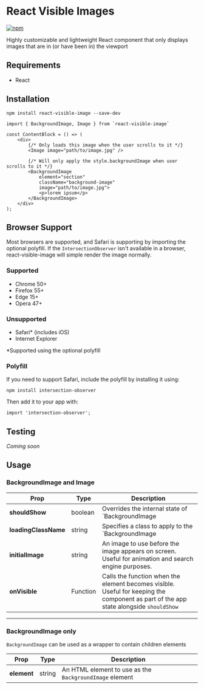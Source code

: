 # React Visible Images

[![npm](https://img.shields.io/npm/l/express.svg)](https://github.com/pixelfusion/react-visible-image)

Highly customizable and lightweight React component that only displays images that are in (or have been in) the viewport

## Requirements

-   React

## Installation

```
npm install react-visible-image --save-dev
```

```
import { BackgroundImage, Image } from `react-visible-image`

const ContentBlock = () => (
    <div>
        {/* Only loads this image when the user scrolls to it */}
        <Image image="path/to/image.jpg" />

        {/* Will only apply the style.backgroundImage when user scrolls to it */}
        <BackgroundImage
            element="section"
            className="background-image"
            image="path/to/image.jpg">
            <p>lorem ipsum</p>
        </BackgroundImage>
    </div>
);
```

## Browser Support

Most browsers are supported, and Safari is supporting by importing the optional polyfill. If the `IntersectionObserver` isn't available in a browser, react-visible-image will simple render the image normally.

### Supported

-   Chrome 50+
-   Firefox 55+
-   Edge 15+
-   Opera 47+

### Unsupported

-   Safari\* (includes iOS)
-   Internet Explorer

\*Supported using the optional polyfill

### Polyfill

If you need to support Safari, include the polyfill by installing it using:

```
npm install intersection-observer
```

Then add it to your app with:

```
import 'intersection-observer';
```

## Testing

_Coming soon_

## Usage

### BackgroundImage and Image

| Prop                 | Type     | Description                                                                                                                                                                    |
| -------------------- | -------- | ------------------------------------------------------------------------------------------------------------------------------------------------------------------------------ |
| **shouldShow**       | boolean  | Overrides the internal state of `BackgroundImage|Image`. If set to `true`, the image will always show. If set to `false`, either the `initialImage` will show or nothing will. |
| **loadingClassName** | string   | Specifies a class to apply to the `BackgroundImage|Image` before the image has loaded                                                                                          |
| **initialImage**     | string   | An image to use before the image appears on screen. Useful for animation and search engine purposes.                                                                           |
| **onVisible**        | Function | Calls the function when the element becomes visible. Useful for keeping the component as part of the app state alongside `shouldShow`                                          |

---

### BackgroundImage only

`BackgroundImage` can be used as a wrapper to contain children elements

| Prop        | Type   | Description                                             |
| ----------- | ------ | ------------------------------------------------------- |
| **element** | string | An HTML element to use as the `BackgroundImage` element |
